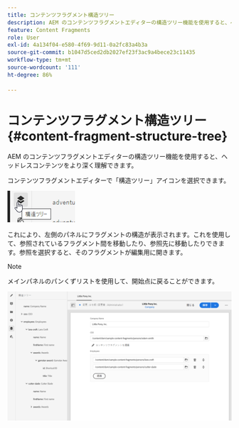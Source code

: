 ```yaml
---
title: コンテンツフラグメント構造ツリー
description: AEM のコンテンツフラグメントエディターの構造ツリー機能を使用すると、ヘッドレスコンテンツをより深く理解できます。
feature: Content Fragments
role: User
exl-id: 4a134f04-e580-4f69-9d11-0a2fc83a4b3a
source-git-commit: b1047d5ced2db2027ef23f3ac9a4bece23c11435
workflow-type: tm+mt
source-wordcount: '111'
ht-degree: 86%

---
```


# コンテンツフラグメント構造ツリー {#content-fragment-structure-tree}

AEM のコンテンツフラグメントエディターの構造ツリー機能を使用すると、ヘッドレスコンテンツをより深く理解できます。

コンテンツフラグメントエディターで「構造ツリー」アイコンを選択できます。

![コンテンツフラグメント構造ツリー](assets/cfm-structuretree-01.png)

これにより、左側のパネルにフラグメントの構造が表示されます。これを使用して、参照されているフラグメント間を移動したり、参照先に移動したりできます。参照を選択すると、そのフラグメントが編集用に開きます。

>[!NOTE]
>
>メインパネルのパンくずリストを使用して、開始点に戻ることができます。

![コンテンツフラグメント構造ツリー](assets/cfm-structuretree-02.png)
